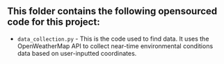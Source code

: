 ## This folder contains the following opensourced code for this project:

* ```data_collection.py``` - This is the code used to find data. It uses the OpenWeatherMap API to collect near-time 
environmental conditions data based on user-inputted coordinates.




